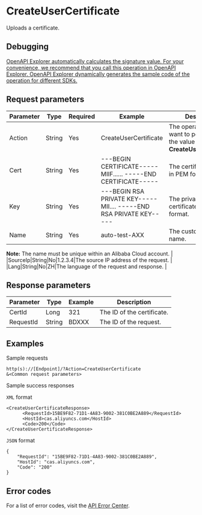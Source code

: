 # CreateUserCertificate

Uploads a certificate.

## Debugging

[OpenAPI Explorer automatically calculates the signature value. For your convenience, we recommend that you call this operation in OpenAPI Explorer. OpenAPI Explorer dynamically generates the sample code of the operation for different SDKs.](https://api.aliyun.com/#product=cas&api=CreateUserCertificate&type=RPC&version=2018-07-13)

## Request parameters

|Parameter|Type|Required|Example|Description|
|---------|----|--------|-------|-----------|
|Action|String|Yes|CreateUserCertificate|The operation that you want to perform. Set the value to **CreateUserCertificate**. |
|Cert|String|Yes|---BEGIN CERTIFICATE----- MIIF...... -----END CERTIFICATE-----|The certificate content in PEM format. |
|Key|String|Yes|---BEGIN RSA PRIVATE KEY----- MII.... -----END RSA PRIVATE KEY-----|The private key of the certificate in PEM format. |
|Name|String|Yes|auto-test-AXX|The custom certificate name.

 **Note:** The name must be unique within an Alibaba Cloud account. |
|SourceIp|String|No|1.2.3.4|The source IP address of the request. |
|Lang|String|No|ZH|The language of the request and response. |

## Response parameters

|Parameter|Type|Example|Description|
|---------|----|-------|-----------|
|CertId|Long|321|The ID of the certificate. |
|RequestId|String|BDXXX|The ID of the request. |

## Examples

Sample requests

```
http(s)://[Endpoint]/?Action=CreateUserCertificate
&<Common request parameters>
```

Sample success responses

`XML` format

```
<CreateUserCertificateResponse>
	  <RequestId>15BE9F82-71D1-4A83-9002-381C0BE2A889</RequestId>
	  <HostId>cas.aliyuncs.com</HostId>
	  <Code>200</Code>
</CreateUserCertificateResponse>
```

`JSON` format

```
{
	"RequestId": "15BE9F82-71D1-4A83-9002-381C0BE2A889",
	"HostId": "cas.aliyuncs.com",
	"Code": "200"
}
```

## Error codes

For a list of error codes, visit the [API Error Center](https://error-center.alibabacloud.com/status/product/cas).

